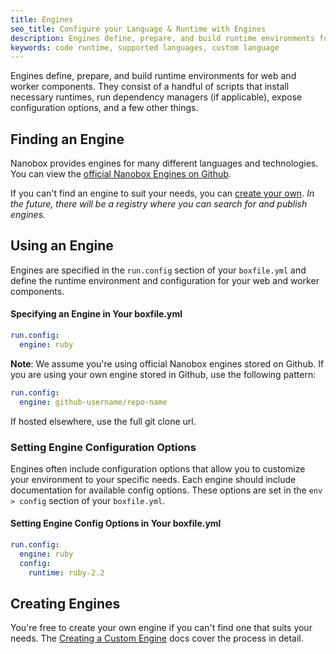 ```yaml
---
title: Engines
seo_title: Configure your Language & Runtime with Engines
description: Engines define, prepare, and build runtime environments for web and worker components.
keywords: code runtime, supported languages, custom language
---
```


Engines define, prepare, and build runtime environments for web and worker components. They consist of a handful of scripts that install necessary runtimes, run dependency managers (if applicable), expose configuration options, and a few other things.

## Finding an Engine
Nanobox provides engines for many different languages and technologies. You can view the [official Nanobox Engines on Github](https://github.com/nanobox-io?utf8=%E2%9C%93&query=nanobox-engine).

If you can't find an engine to suit your needs, you can [create your own](/engines/create/). *In the future, there will be a registry where you can search for and publish engines.*

## Using an Engine
Engines are specified in the `run.config` section of your `boxfile.yml` and define the runtime environment and configuration for your web and worker components.

#### Specifying an Engine in Your boxfile.yml
```yaml
run.config:
  engine: ruby
```

**Note**: We assume you're using official Nanobox engines stored on Github. If you are using your own engine stored in Github, use the following pattern:

```yaml
run.config:
  engine: github-username/repo-name
```

If hosted elsewhere, use the full git clone url.

### Setting Engine Configuration Options
Engines often include configuration options that allow you to customize your environment to your specific needs. Each engine should include documentation for available config options. These options are set in the  `env > config` section of your `boxfile.yml`.

#### Setting Engine Config Options in Your boxfile.yml
```yaml
run.config:
  engine: ruby
  config:
    runtime: ruby-2.2
```

## Creating Engines
You're free to create your own engine if you can't find one that suits your needs. The [Creating a Custom Engine](/engines/create/) docs cover the process in detail.
